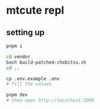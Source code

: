 # mtcute repl

## setting up

```bash
pnpm i

cd vendor
bash build-patched-chobitsu.sh
cd ..

cp .env.example .env
# fill the values

pnpm dev
# then open http://localhost:3000
```
